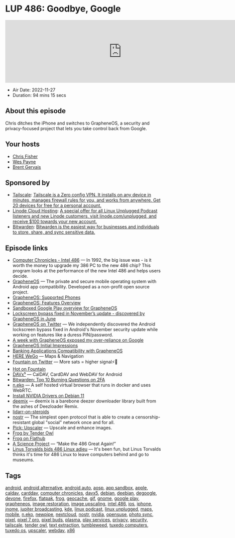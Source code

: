 # LUP 486: Goodbye, Google

<iframe src="https://player.fireside.fm/v2/RUkczH-V+dQyYC8yD?theme=dark" width="740" height="200" frameborder="0" scrolling="no"></iframe>

* Air Date: 2022-11-27
* Duration: 94 mins 15 secs

## About this episode

Chris ditches the iPhone and switches to GrapheneOS, a security and privacy-focused project that lets you take control back from Google.

## Your hosts
* [Chris Fisher](https://linuxunplugged.com/hosts/chrislas)
* [Wes Payne](https://linuxunplugged.com/hosts/wes)
* [Brent Gervais](https://linuxunplugged.com/hosts/brent)

## Sponsored by

  * [Tailscale](http://tailscale.com/): [Tailscale is a Zero config VPN. It installs on any device in minutes, manages firewall rules for you, and works from anywhere. Get 20 devices for free for a personal account. ](http://tailscale.com/)
  * [Linode Cloud Hosting](https://linode.com/unplugged): [A special offer for all Linux Unplugged Podcast listeners and new Linode customers, visit linode.com/unplugged, and receive $100 towards your new account. ](https://linode.com/unplugged)
  * [Bitwarden](https://bitwarden.com/linux): [Bitwarden is the easiest way for businesses and individuals to store, share, and sync sensitive data.](https://bitwarden.com/linux)



## Episode links

  * [Computer Chronicles - Intel 486](https://www.youtube.com/watch?v=bnBcNe9kXLE "Computer Chronicles - Intel 486") — In 1992, the big issue was - is it worth the money to upgrade my 386 PC to the new 486 chip? This program looks at the performance of the new Intel 486 and helps users decide.
  * [GrapheneOS](https://grapheneos.org/ "GrapheneOS") — The private and secure mobile operating system with Android app compatibility. Developed as a non-profit open source project.
  * [GrapheneOS: Supported Phones](https://grapheneos.org/releases "GrapheneOS: Supported Phones")
  * [GrapheneOS: Features Overview](https://grapheneos.org/features "GrapheneOS: Features Overview")
  * [Sandboxed Google Play overview for GrapheneOS](https://grapheneos.org/features#sandboxed-google-play "Sandboxed Google Play overview for GrapheneOS")
  * [Lockscreen bypass fixed in November’s update - discovered by GrapheneOS in June](https://discuss.grapheneos.org/d/1790-lockscreen-bypass-fixed-in-novembers-update-discovered-by-grapheneos-in-june "Lockscreen bypass fixed in November’s update - discovered by GrapheneOS in June")
  * [GrapheneOS on Twitter](https://nitter.it/GrapheneOS/status/1591306063454031872 "GrapheneOS on Twitter") — We independently discovered the Android lockscreen bypass fixed in Android's November security update while working on features like a duress PIN/password.
  * [A week with GrapheneOS exposed my over-reliance on Google](https://mobilesyrup.com/2022/03/20/using-grapheneos-for-one-week/ "A week with GrapheneOS exposed my over-reliance on Google")
  * [GrapheneOS Initial Impressions](https://mobilesyrup.com/2022/03/13/replacing-android-with-grapheneos/ "GrapheneOS Initial Impressions")
  * [Banking Applications Compatibility with GrapheneOS](https://privsec.dev/posts/android/banking-applications-compatibility-with-grapheneos/ "Banking Applications Compatibility with GrapheneOS")
  * [HERE WeGo](https://play.google.com/store/apps/details?id=com.here.app.maps "HERE WeGo") — Maps & Navigation
  * [Fountain on Twitter](https://twitter.com/fountain_app/status/1595775064066105344 "Fountain on Twitter") — More sats = higher signal⚡️📡
  * [Hot on Fountain](https://fountain.fm/charts "Hot on Fountain")
  * [DAVx⁵](https://www.davx5.com/ "DAVx⁵") — CalDAV, CardDAV and WebDAV for Android
  * [Bitwarden: Top 10 Burning Questions on 2FA](https://bitwarden.com/blog/top-10-burning-questions-on-2fa/ "Bitwarden: Top 10 Burning Questions on 2FA")
  * [n.eko](https://github.com/m1k1o/neko/ "n.eko") — A self hosted virtual browser that runs in docker and uses WebRTC.
  * [Install NVIDIA Drivers on Debian 11](https://linuxhint.com/install-nvidia-drivers-debian-11/#a2 "Install NVIDIA Drivers on Debian 11")
  * [deemix](https://deemix.app/ "deemix") — deemix is a barebone deezer downloader library built from the ashes of Deezloader Remix.
  * [lidarr-on-steroids](https://github.com/youegraillot/lidarr-on-steroids "lidarr-on-steroids")
  * [nostr](https://github.com/nostr-protocol/nostr "nostr") — The simplest open protocol that is able to create a censorship-resistant global "social" network once and for all.
  * [Pick: Upscaler](https://flathub.org/apps/details/io.gitlab.theevilskeleton.Upscaler "Pick: Upscaler") — Upscale and enhance images.
  * [Frog by Tender Owl](https://tenderowl.com/work/frog/ "Frog by Tender Owl")
  * [Frog on Flathub](https://flathub.org/apps/details/com.github.tenderowl.frog "Frog on Flathub")
  * [A Science Project](https://yeokhengmeng.com/2018/01/make-the-486-great-again/ "A Science Project") — “Make the 486 Great Again!”
  * [Linus Torvalds bids 486 Linux adieu](https://www.zdnet.com/article/linus-torvalds-bids-486-linux-adieu/ "Linus Torvalds bids 486 Linux adieu") — It's been fun, but Linus Torvalds thinks it's time for 486 Linux to leave computers behind and go to museums.



## Tags

[android](https://linuxunplugged.com/tags/android), [android alternative](https://linuxunplugged.com/tags/android%20alternative), [android auto](https://linuxunplugged.com/tags/android%20auto), [aosp](https://linuxunplugged.com/tags/aosp), [app sandbox](https://linuxunplugged.com/tags/app%20sandbox), [apple](https://linuxunplugged.com/tags/apple), [caldav](https://linuxunplugged.com/tags/caldav), [carddav](https://linuxunplugged.com/tags/carddav), [computer chronicles](https://linuxunplugged.com/tags/computer%20chronicles), [davx5](https://linuxunplugged.com/tags/davx5), [debian](https://linuxunplugged.com/tags/debian), [deebian](https://linuxunplugged.com/tags/deebian), [degoogle](https://linuxunplugged.com/tags/degoogle), [devone](https://linuxunplugged.com/tags/devone), [firefox](https://linuxunplugged.com/tags/firefox), [flatpak](https://linuxunplugged.com/tags/flatpak), [frog](https://linuxunplugged.com/tags/frog), [geocache](https://linuxunplugged.com/tags/geocache), [gif](https://linuxunplugged.com/tags/gif), [gnome](https://linuxunplugged.com/tags/gnome), [google play](https://linuxunplugged.com/tags/google%20play), [grapheneos](https://linuxunplugged.com/tags/grapheneos), [image restoration](https://linuxunplugged.com/tags/image%20restoration), [image upscaling](https://linuxunplugged.com/tags/image%20upscaling), [intel 486](https://linuxunplugged.com/tags/intel%20486), [ios](https://linuxunplugged.com/tags/ios), [iphone](https://linuxunplugged.com/tags/iphone), [jnome](https://linuxunplugged.com/tags/jnome), [jupiter broadcasting](https://linuxunplugged.com/tags/jupiter%20broadcasting), [kde](https://linuxunplugged.com/tags/kde), [linux podcast](https://linuxunplugged.com/tags/linux%20podcast), [linux unplugged](https://linuxunplugged.com/tags/linux%20unplugged), [maps](https://linuxunplugged.com/tags/maps), [mobile](https://linuxunplugged.com/tags/mobile), [n.eko](https://linuxunplugged.com/tags/n.eko), [newpipe](https://linuxunplugged.com/tags/newpipe), [nextcloud](https://linuxunplugged.com/tags/nextcloud), [nostr](https://linuxunplugged.com/tags/nostr), [nvidia](https://linuxunplugged.com/tags/nvidia), [opensuse](https://linuxunplugged.com/tags/opensuse), [photo sync](https://linuxunplugged.com/tags/photo%20sync), [pixel](https://linuxunplugged.com/tags/pixel), [pixel 7 pro](https://linuxunplugged.com/tags/pixel%207%20pro), [pixel buds](https://linuxunplugged.com/tags/pixel%20buds), [plasma](https://linuxunplugged.com/tags/plasma), [play services](https://linuxunplugged.com/tags/play%20services), [privacy](https://linuxunplugged.com/tags/privacy), [security](https://linuxunplugged.com/tags/security), [tailscale](https://linuxunplugged.com/tags/tailscale), [tender owl](https://linuxunplugged.com/tags/tender%20owl), [text extraction](https://linuxunplugged.com/tags/text%20extraction), [tumbleweed](https://linuxunplugged.com/tags/tumbleweed), [tuxedo computers](https://linuxunplugged.com/tags/tuxedo%20computers), [tuxedo os](https://linuxunplugged.com/tags/tuxedo%20os), [upscaler](https://linuxunplugged.com/tags/upscaler), [webdav](https://linuxunplugged.com/tags/webdav), [x86](https://linuxunplugged.com/tags/x86)